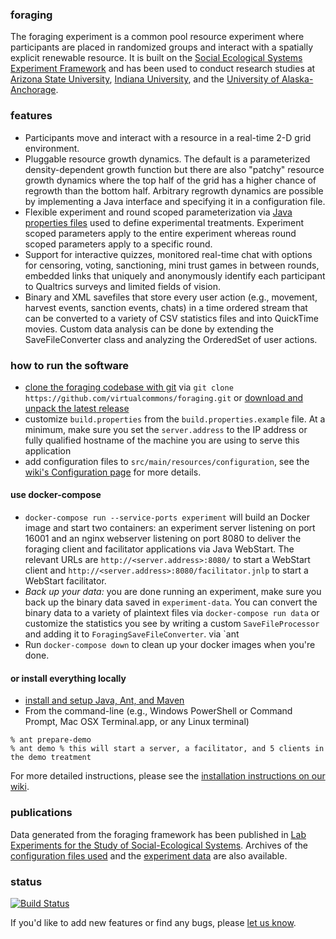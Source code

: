 ### foraging

The foraging experiment is a common pool resource experiment where participants are placed in randomized groups and
interact with a spatially explicit renewable resource. It is built on the
[Social Ecological Systems Experiment Framework](http://github.com/virtualcommons/sesef) and has been used to conduct research studies
at [Arizona State University](http://www.asu.edu), [Indiana University](http://www.iu.edu), and the [University of Alaska-Anchorage](http://www.uaa.alaska.edu).

### features

* Participants move and interact with a resource in a real-time 2-D grid environment. 
* Pluggable resource growth dynamics. The default is a parameterized density-dependent growth function but there
  are also "patchy" resource growth dynamics where the top half of the grid has a higher chance of regrowth than the
  bottom half. Arbitrary regrowth dynamics are possible by implementing a Java interface and specifying it in a
  configuration file.
* Flexible experiment and round scoped parameterization via [Java properties files](http://docs.oracle.com/javase/8/docs/api/java/util/Properties.html) used to define experimental treatments.
  Experiment scoped parameters apply to the entire experiment whereas round scoped parameters apply to a specific round.
* Support for interactive quizzes, monitored real-time chat with options for censoring, voting, sanctioning, mini trust
  games in between rounds, embedded links that uniquely and anonymously identify each participant to Qualtrics surveys
  and limited fields of vision.
* Binary and XML savefiles that store every user action (e.g., movement, harvest events, sanction events, chats) in a time
  ordered stream that can be converted to a variety of CSV statistics files and into QuickTime movies. Custom data
  analysis can be done by extending the SaveFileConverter class and analyzing the OrderedSet of user actions.

### how to run the software

* [clone the foraging codebase with git](https://github.com/virtualcommons/foraging) via 
`git clone https://github.com/virtualcommons/foraging.git` or [download and unpack the latest release](https://github.com/virtualcommons/foraging/releases)
* customize `build.properties` from the `build.properties.example` file. At a minimum, make sure you set the
  `server.address` to the IP address or fully qualified hostname of the machine you are using to serve this application
* add configuration files to `src/main/resources/configuration`, see the [wiki's Configuration page](https://github.com/virtualcommons/foraging/wiki/Configuration) for more details.

#### use docker-compose

* `docker-compose run --service-ports experiment` will build an Docker image and start two containers: an experiment
  server listening on port 16001 and an nginx webserver listening on port 8080 to deliver the foraging client and
  facilitator applications via Java WebStart. The relevant URLs are `http://<server.address>:8080/` to start a WebStart client and
  `http://<server.address>:8080/facilitator.jnlp` to start a WebStart facilitator.
* *Back up your data:*  you are done running an experiment, make sure you back up the binary data saved in `experiment-data`. You can convert the binary data to a variety of plaintext files via `docker-compose run data` or customize the statistics you see by writing a custom `SaveFileProcessor` and adding it to `ForagingSaveFileConverter`. via
`ant 
* Run `docker-compose down` to clean up your docker images when you're done.

#### or install everything locally

* [install and setup Java, Ant, and Maven](https://github.com/virtualcommons/sesef/wiki/Home)
* From the command-line (e.g., Windows PowerShell or Command Prompt, Mac OSX Terminal.app, or any Linux terminal)
```
% ant prepare-demo
% ant demo % this will start a server, a facilitator, and 5 clients in the demo treatment
```
For more detailed instructions, please see the [installation instructions on our wiki](https://github.com/virtualcommons/foraging/wiki/Installation).

### publications

Data generated from the foraging framework has been published in 
[Lab Experiments for the Study of Social-Ecological Systems](http://www.sciencemag.org/cgi/content/abstract/328/5978/613). 
Archives of the [configuration files used](https://github.com/virtualcommons/foraging/tree/master/src/main/resources/configuration/replication/2010/janssen-et-al) and the
[experiment data](https://osf.io/mdhb7) are also available.

### status
[![Build Status](https://travis-ci.org/virtualcommons/foraging.svg?branch=master)](https://travis-ci.org/virtualcommons/foraging)

If you'd like to add new features or find any bugs, please [let us know](http://vcweb.asu.edu/contact).
